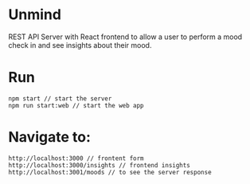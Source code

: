 # Unmind

REST API Server with React frontend to allow a user to perform a mood check in and see insights about their mood.

# Run

```
npm start // start the server
npm run start:web // start the web app
```

# Navigate to:

```
http://localhost:3000 // frontent form
http://localhost:3000/insights // frontend insights
http://localhost:3001/moods // to see the server response
```

